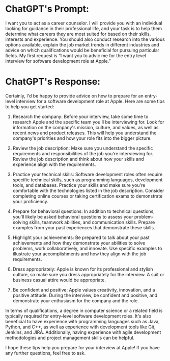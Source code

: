 <h1>ChatGPT's Prompt: </h1>

I want you to act as a career counselor. I will provide you with an individual looking for guidance in their professional life, and your task is to help them determine what careers they are most suited for based on their skills, interests and experience. You should also conduct research into the various options available, explain the job market trends in different industries and advice on which qualifications would be beneficial for pursuing particular fields. My first request is “I want you to advic me for the entry level interview for software development role at Apple.”

<h1>ChatGPT's Response: </h1>

Certainly, I'd be happy to provide advice on how to prepare for an entry-level interview for a software development role at Apple. Here are some tips to help you get started:

1. Research the company: Before your interview, take some time to research Apple and the specific team you'll be interviewing for. Look for information on the company's mission, culture, and values, as well as recent news and product releases. This will help you understand the company's priorities and how your role fits into the bigger picture.

2. Review the job description: Make sure you understand the specific requirements and responsibilities of the job you're interviewing for. Review the job description and think about how your skills and experience align with the requirements.

3. Practice your technical skills: Software development roles often require specific technical skills, such as programming languages, development tools, and databases. Practice your skills and make sure you're comfortable with the technologies listed in the job description. Consider completing online courses or taking certification exams to demonstrate your proficiency.

4. Prepare for behavioral questions: In addition to technical questions, you'll likely be asked behavioral questions to assess your problem-solving skills, teamwork abilities, and communication skills. Prepare examples from your past experiences that demonstrate these skills.

5. Highlight your achievements: Be prepared to talk about your past achievements and how they demonstrate your abilities to solve problems, work collaboratively, and innovate. Use specific examples to illustrate your accomplishments and how they align with the job requirements.

6. Dress appropriately: Apple is known for its professional and stylish culture, so make sure you dress appropriately for the interview. A suit or business casual attire would be appropriate.

7. Be confident and positive: Apple values creativity, innovation, and a positive attitude. During the interview, be confident and positive, and demonstrate your enthusiasm for the company and the role.

In terms of qualifications, a degree in computer science or a related field is typically required for entry-level software development roles. It's also beneficial to have experience with programming languages such as Java, Python, and C++, as well as experience with development tools like Git, Jenkins, and JIRA. Additionally, having experience with agile development methodologies and project management skills can be helpful.

I hope these tips help you prepare for your interview at Apple! If you have any further questions, feel free to ask.
